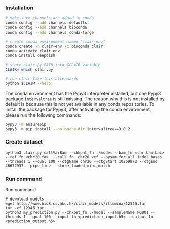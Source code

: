 ### Installation

```bash
# make sure channels are added in conda
conda config --add channels defaults
conda config --add channels bioconda
conda config --add channels conda-forge

# create conda environment named "clair-env"
conda create -n clair-env -c bioconda clair
conda activate clair-env
conda install deepdish

# store clair.py PATH into $CLAIR variable
CLAIR=`which clair.py`

# run clair like this afterwards
python $CLAIR --help
```

The conda environment has the Pypy3 interpreter installed, but one Pypy3 package `intervaltree` is still missing. The reason why this is not installed by default is because this is not yet available in any conda repositories. To install the package for Pypy3, after activating the conda environment, please run the following commands:

```bash
pypy3 -m ensurepip
pypy3 -m pip install --no-cache-dir intervaltree==3.0.2
```

### Create dataset

```shell
python3 clair.py callVarBam --chkpnt_fn ./model --bam_fn <chr.bam.bai> --ref_fn <chr20.fa>  --call_fn .chr20.vcf --pysam_for_all_indel_bases --threads 1 --qual 100 --ctgName chr20 --ctgStart 10269870 --ctgEnd 46672937 --pipe_line --store_loaded_mini_match
```

### Run command

Run command
```shell
# download models
wget http://www.bio8.cs.hku.hk/clair_models/illumina/12345.tar
tar -xf 12345.tar
python3 my_prediction.py --chkpnt_fn ./model --sampleName HG001 --threads 1 --qual 100 --input_fn <prediction_input.h5> --output_fn <prediction_output.h5>
```
